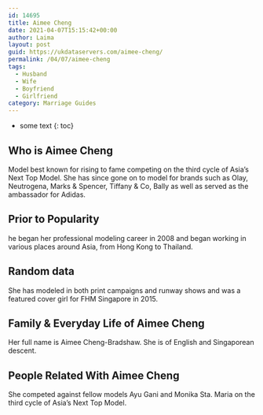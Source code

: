 ```yaml
---
id: 14695
title: Aimee Cheng
date: 2021-04-07T15:15:42+00:00
author: Laima
layout: post
guid: https://ukdataservers.com/aimee-cheng/
permalink: /04/07/aimee-cheng
tags:
  - Husband
  - Wife
  - Boyfriend
  - Girlfriend
category: Marriage Guides
---
```


* some text
{: toc}


## Who is Aimee Cheng
                  
                  
                  
Model best known for rising to fame competing on the third cycle of Asia&#8217;s Next Top Model. She has since gone on to model for brands such as Olay, Neutrogena, Marks & Spencer, Tiffany & Co, Bally as well as served as the ambassador for Adidas.
                  
              
            
              
            
                
                
                
## Prior to Popularity
                  
                  
                  
he began her professional modeling career in 2008 and began working in various places around Asia, from Hong Kong to Thailand.
                  
              
            
              
            
                
                
                
## Random data
                  
                  
                  
She has modeled in both print campaigns and runway shows and was a featured cover girl for FHM Singapore in 2015.
                  
              
            
              
            
                
                
                
## Family & Everyday Life of Aimee Cheng
                  
                  
                  
Her full name is Aimee Cheng-Bradshaw. She is of English and Singaporean descent.
                  
              
            
              
            
                
                
                
## People Related With Aimee Cheng
                  
                  
                  
She competed against fellow models Ayu Gani and Monika Sta. Maria on the third cycle of Asia&#8217;s Next Top Model.
                  
              
            
              
            
                
              
            
              
              
            
            
              
            
          
          
          